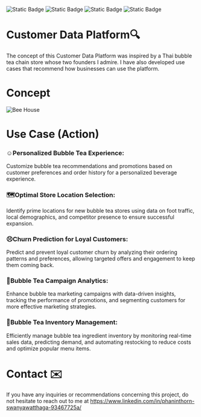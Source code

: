 ![Static Badge](https://img.shields.io/badge/Concept-33D4FF) ![Static Badge](https://img.shields.io/badge/Presentation-F28800) ![Static Badge](https://img.shields.io/badge/Novice-B60BB8) ![Static Badge](https://img.shields.io/badge/Canva-%2300C4CC.svg?&style=for-the-badge&logo=Canva&logoColor=white)
# Customer Data Platform🔍
The concept of this Customer Data Platform was inspired by a Thai bubble tea chain store whose two founders I admire. I have also developed use cases that recommend how businesses can use the platform.
# Concept
![Bee House](https://github.com/ginga924/MADT8101_Customer-Analytics999/assets/136943349/35ef203a-6ebd-41d2-8db0-827709db3a7e)
# Use Case (Action)
### ☺️Personalized Bubble Tea Experience:
Customize bubble tea recommendations and promotions based on customer preferences and order history for a personalized beverage experience.

### 🗺️Optimal Store Location Selection:
Identify prime locations for new bubble tea stores using data on foot traffic, local demographics, and competitor presence to ensure successful expansion.

### 😣Churn Prediction for Loyal Customers:
Predict and prevent loyal customer churn by analyzing their ordering patterns and preferences, allowing targeted offers and engagement to keep them coming back.

### 🌱Bubble Tea Campaign Analytics:
Enhance bubble tea marketing campaigns with data-driven insights, tracking the performance of promotions, and segmenting customers for more effective marketing strategies.

### 🧋Bubble Tea Inventory Management:
Efficiently manage bubble tea ingredient inventory by monitoring real-time sales data, predicting demand, and automating restocking to reduce costs and optimize popular menu items.
# Contact ✉️
If you have any inquiries or recommendations concerning this project, do not hesitate to reach out to me at https://www.linkedin.com/in/phaninthorn-swanyawatthaga-93467725a/




